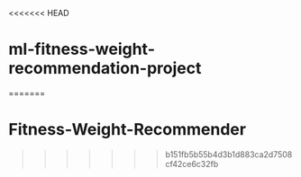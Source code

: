 <<<<<<< HEAD
# ml-fitness-weight-recommendation-project
=======
# Fitness-Weight-Recommender
>>>>>>> b151fb5b55b4d3b1d883ca2d7508cf42ce6c32fb
